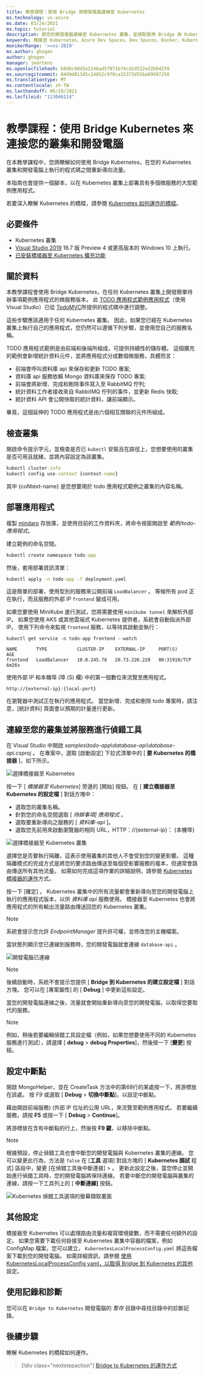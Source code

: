 ```yaml
---
title: 教學課程：使用 Bridge 將開發電腦連線至 Kubernetes
ms.technology: vs-azure
ms.date: 03/24/2021
ms.topic: tutorial
description: 將您的開發電腦連線至 Kubernetes 叢集，並搭配使用 Bridge 與 Kubernetes 與 Visual Studio。
keywords: 橋接至 Kubernetes、Azure Dev Spaces、Dev Spaces、Docker、Kubernetes、Azure、容器
monikerRange: '>=vs-2019'
ms.author: ghogen
author: ghogen
manager: jmartens
ms.openlocfilehash: b8d6c98d2e2146ad57871b74cd2d522ed2b04259
ms.sourcegitcommit: 0499d813d5c24052c970ca15373d556a69507250
ms.translationtype: MT
ms.contentlocale: zh-TW
ms.lasthandoff: 06/29/2021
ms.locfileid: "113046114"
---
```

# <a name="tutorial-use-bridge-to-kubernetes-to-connect-your-clusters-and-your-development-computers"></a>教學課程：使用 Bridge Kubernetes 來連接您的叢集和開發電腦

在本教學課程中，您將瞭解如何使用 Bridge Kubernetes，在您的 Kubernetes 叢集和開發電腦上執行的程式碼之間重新導向流量。 

本指南也會提供一個腳本，以在 Kubernetes 叢集上部署具有多個微服務的大型範例應用程式。

若要深入瞭解 Kubernetes 的橋樑，請參閱 [Kubernetes 如何運作的橋樑](overview-bridge-to-kubernetes.md)。

## <a name="prerequisites"></a>必要條件

- Kubernetes 叢集
- [Visual Studio 2019][visual-studio] 16.7 版 Preview 4 或更高版本的 Windows 10 上執行。
- [已安裝橋接器至 Kubernetes 擴充功能][btk-extension]

## <a name="about-the-data"></a>關於資料

本教學課程會使用 Bridge Kubernetes，在任何 Kubernetes 叢集上開發簡單待辦事項範例應用程式的微服務版本。 此 [TODO 應用程式範例應用程式][todo-app-github]（使用 Visual Studio）已從 [TodoMVC](http://todomvc.com)所提供的程式碼中進行調整。 

 這些步驟應該適用于任何 Kubernetes 叢集。 因此，如果您已經在 Kubernetes 叢集上執行自己的應用程式，您仍然可以遵循下列步驟，並使用您自己的服務名稱。

TODO 應用程式範例是由前端和後端所組成，可提供持續性的儲存體。 這個擴充的範例會新增統計資料元件，並將應用程式分成數個微服務，具體而言：

- 前端會呼叫資料庫 api 來保存和更新 TODO 專案;
- 資料庫 api 服務依賴 Mongo 資料庫來保存 TODO 專案;
- 前端會將新增、完成和刪除事件寫入至 RabbitMQ 佇列;
- 統計資料工作者接收來自 RabbitMQ 佇列的事件，並更新 Redis 快取;
- 統計資料 API 會公開快取的統計資料，讓前端顯示。

畢竟，這個延伸的 TODO 應用程式是由六個相互關聯的元件所組成。


## <a name="check-the-cluster"></a>檢查叢集

開啟命令提示字元，並檢查是否已 `kubectl` 安裝且在路徑上，您想要使用的叢集是否可用且就緒，並將內容設定為該叢集。

```cmd
kubectl cluster-info
kubectl config use-context {context-name}
```

其中 {coNtext-name} 是您想要用於 todo 應用程式範例之叢集的內容名稱。

## <a name="deploy-the-application"></a>部署應用程式

複製 [mindaro](https://github.com/Microsoft/mindaro) 存放庫，並使用目前的工作資料夾，將命令視窗開啟至 *範例/todo-應用程式*。

建立範例的命名空間。

```cmd
kubectl create namespace todo-app
```

然後，套用部署資訊清單：

```cmd
kubectl apply -n todo-app -f deployment.yaml
```

這是簡單的部署，使用型別的服務來公開前端 `LoadBalancer` 。 等候所有 pod 正在執行，而且服務的外部 IP `frontend` 變成可用。

如果您要使用 MiniKube 進行測試，您將需要使用 `minikube tunnel` 來解析外部 IP。 如果您使用 AKS 或其他雲端式 Kubernetes 提供者，系統會自動指派外部 IP。 使用下列命令來監視 `frontend` 服務，以等待其啟動並執行：

```output
kubectl get service -n todo-app frontend --watch

NAME       TYPE           CLUSTER-IP    EXTERNAL-IP     PORT(S)        AGE
frontend   LoadBalancer   10.0.245.78   20.73.226.228   80:31910/TCP   6m26s
```

使用外部 IP 和本機埠 (埠 (S) 欄) 中的第一個數位來流覽至應用程式。

```
http://{external-ip}:{local-port}
```

在瀏覽器中測試正在執行的應用程式。 當您新增、完成和刪除 todo 專案時，請注意，[統計資料] 頁面會以預期的計量進行更新。

## <a name="connect-to-your-cluster-and-debug-a-service"></a>連線至您的叢集並將服務進行偵錯工具

在 Visual Studio 中開啟 *samples\todo-app\database-api\database-api.csproj* 。 在專案中，選取 [啟動設定] 下拉式清單中的 [ **要 Kubernetes 的橋接器** ]，如下所示。

![選擇橋接器至 Kubernetes](media/bridge-to-kubernetes/choose-bridge-to-kubernetes.png)

按一下 [ *橋接器至 Kubernetes*] 旁邊的 [開始] 按鈕。 在 [ **建立橋接器至 Kubernetes 的設定檔** ] 對話方塊中：

- 選取您的叢集名稱。
- 針對您的命名空間選取 [ *待辦事項] 應用程式* 。
- 選取要重新導向之服務的 [ *資料庫-api* ]。
- 選取您先前用來啟動瀏覽器的相同 URL，HTTP：//{external-ip}： {本機埠}

![選擇橋接器至 Kubernetes 叢集](media/bridge-to-kubernetes/configure-bridge-debugging.png)

選擇您是否要執行隔離，這表示使用叢集的其他人不會受到您的變更影響。 這種隔離模式的完成方式是將您的要求路由傳送至每個受影響服務的複本，但通常會路由傳送所有其他流量。 如需如何完成這項作業的詳細說明，請參閱 [Kubernetes 橋接器的運作][btk-overview-routing]方式。

按一下 [確定]  。 Kubernetes 叢集中的所有流量都會重新導向至您的開發電腦上執行的應用程式版本，以供 *資料庫 api* 服務使用。 橋接器至 Kubernetes 也會將應用程式的所有輸出流量路由傳送回您的 Kubernetes 叢集。

> [!NOTE]
> 系統會提示您允許 *EndpointManager* 提升許可權，並修改您的主機檔案。

當狀態列顯示您已連線到服務時，您的開發電腦就會連線 `database-api` 。

![開發電腦已連線](media/bridge-to-kubernetes/development-computer-connected.png)

> [!NOTE]
> 後續啟動時，系統不會提示您提供 [ **Bridge 到 Kubernetes 的建立設定檔** ] 對話方塊。 您可以在 [專案屬性] 的 [ **Debug** ] 中更新這些設定。

當您的開發電腦連線之後，流量就會開始重新導向至您的開發電腦，以取得您要取代的服務。

> [!NOTE]
> 例如，稍後若要編輯偵錯工具設定檔（例如，如果您想要使用不同的 Kubernetes 服務進行測試），請選擇 [ **debug**  >  **debug Properties**]，然後按一下 [**變更**] 按鈕。

## <a name="set-a-break-point"></a>設定中斷點

開啟 MongoHelper，並在 CreateTask 方法中的第68行的某處按一下，將游標放在該處。 按 *F9* 或選取 [ **Debug**  >  **切換中斷點**]，以設定中斷點。

藉由開啟前端服務)  (外部 IP 位址的公用 URL，來流覽至範例應用程式。 若要繼續服務，請按 **F5** 或按一下 [ **Debug**  >  **Continue**]。

將游標放在含有中斷點的行上，然後按 **F9 鍵**，以移除中斷點。

> [!NOTE]
> 根據預設，停止偵錯工具也會中斷您的開發電腦與 Kubernetes 叢集的連線。 您可以變更此行為，方法是 `false` 在 [**工具** 選項] 對話方塊的 [ **Kubernetes 調試** 程式] 區段中，變更 [在偵錯工具後中斷連接]  >   。 更新此設定之後，當您停止並開始進行偵錯工具時，您的開發電腦將保持連線。 若要中斷您的開發電腦與叢集的連線，請按一下工具列上的 [ **中斷連線]** 按鈕。
>
>![Kubernetes 偵錯工具選項的螢幕擷取畫面](media/bridge-to-kubernetes/kubernetes-debugging-options.png)

## <a name="additional-configuration"></a>其他設定

橋接器至 Kubernetes 可以處理路由流量和複寫環境變數，而不需要任何額外的設定。 如果您需要下載任何掛接至 Kubernetes 叢集中容器的檔案，例如 ConfigMap 檔案，您可以建立， `KubernetesLocalProcessConfig.yaml` 將這些檔案下載到您的開發電腦。 如需詳細資訊，請參閱 [使用 KubernetesLocalProcessConfig yaml，以取得 Bridge 到 Kubernetes 的其他][kubernetesLocalProcessConfig-yaml]設定。

## <a name="using-logging-and-diagnostics"></a>使用記錄和診斷

您可以在 `Bridge to Kubernetes` 開發電腦的 *暫存* 目錄中尋找目錄中的診斷記錄。

## <a name="next-steps"></a>後續步驟

瞭解 Kubernetes 的橋樑如何運作。

> [!div class="nextstepaction"]
> [Bridge to Kubernetes 的運作方式](overview-bridge-to-kubernetes.md)

[todo-app-github]: https://github.com/Microsoft/mindaro
[supported-regions]: https://azure.microsoft.com/global-infrastructure/services/?products=kubernetes-service
[troubleshooting]: /azure/dev-spaces/troubleshooting#fail-to-restore-original-configuration-of-deployment-on-cluster
[visual-studio]: https://www.visualstudio.com/vs/
[btk-extension]: https://marketplace.visualstudio.com/items?itemName=ms-azuretools.mindaro
[kubernetesLocalProcessConfig-yaml]: configure-bridge-to-kubernetes.md
[btk-overview-routing]: overview-bridge-to-kubernetes.md#using-routing-capabilities-for-developing-in-isolation
